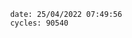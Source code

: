 

                date: 25/04/2022 07:49:56
                cycles: 90540

                         
